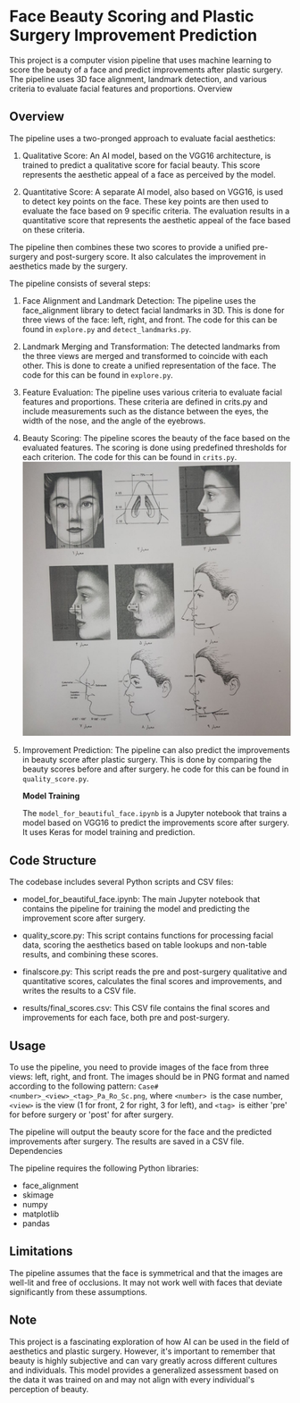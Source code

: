 
# Face Beauty Scoring and Plastic Surgery Improvement Prediction

This project is a computer vision pipeline that uses machine learning to score the beauty of a face and predict improvements after plastic surgery. The pipeline uses 3D face alignment, landmark detection, and various criteria to evaluate facial features and proportions.
Overview

## Overview

The pipeline uses a two-pronged approach to evaluate facial aesthetics:

1. Qualitative Score: An AI model, based on the VGG16 architecture, is trained to predict a qualitative score for facial beauty. This score represents the aesthetic appeal of a face as perceived by the model.

2. Quantitative Score: A separate AI model, also based on VGG16, is used to detect key points on the face. These key points are then used to evaluate the face based on 9 specific criteria. The evaluation results in a quantitative score that represents the aesthetic appeal of the face based on these criteria.

The pipeline then combines these two scores to provide a unified pre-surgery and post-surgery score. It also calculates the improvement in aesthetics made by the surgery.

The pipeline consists of several steps:

1. Face Alignment and Landmark Detection: The pipeline uses the face_alignment library to detect facial landmarks in 3D. This is done for three views of the face: left, right, and front. The code for this can be found in `explore.py` and `detect_landmarks.py`.

2. Landmark Merging and Transformation: The detected landmarks from the three views are merged and transformed to coincide with each other. This is done to create a unified representation of the face. The code for this can be found in `explore.py`.

3. Feature Evaluation: The pipeline uses various criteria to evaluate facial features and proportions. These criteria are defined in crits.py and include measurements such as the distance between the eyes, the width of the nose, and the angle of the eyebrows.

4. Beauty Scoring: The pipeline scores the beauty of the face based on the evaluated features. The scoring is done using predefined thresholds for each criterion. The code for this can be found in `crits.py`.
![preview](photo5992474157226504634.jpg)

5. Improvement Prediction: The pipeline can also predict the improvements in beauty score after plastic surgery. This is done by comparing the beauty scores before and after surgery. he code for this can be found in `quality_score.py`.

    **Model Training**

    The `model_for_beautiful_face.ipynb` is a Jupyter notebook that trains a model based on VGG16 to predict the improvements score after surgery. It uses Keras for model training and prediction.


## Code Structure

The codebase includes several Python scripts and CSV files:

- model_for_beautiful_face.ipynb: The main Jupyter notebook that contains the pipeline for training the model and predicting the improvement score after surgery.

- quality_score.py: This script contains functions for processing facial data, scoring the aesthetics based on table lookups and non-table results, and combining these scores.

- finalscore.py: This script reads the pre and post-surgery qualitative and quantitative scores, calculates the final scores and improvements, and writes the results to a CSV file.

- results/final_scores.csv: This CSV file contains the final scores and improvements for each face, both pre and post-surgery.

## Usage

To use the pipeline, you need to provide images of the face from three views: left, right, and front. The images should be in PNG format and named according to the following pattern: `Case#<number>_<view>_<tag>_Pa_Ro_Sc.png`, where `<number> `is the case number, `<view>` is the view (1 for front, 2 for right, 3 for left), and `<tag> `is either 'pre' for before surgery or 'post' for after surgery.

The pipeline will output the beauty score for the face and the predicted improvements after surgery. The results are saved in a CSV file.
Dependencies

The pipeline requires the following Python libraries:

- face_alignment
- skimage
- numpy
- matplotlib
- pandas

## Limitations

The pipeline assumes that the face is symmetrical and that the images are well-lit and free of occlusions. It may not work well with faces that deviate significantly from these assumptions.

## Note

This project is a fascinating exploration of how AI can be used in the field of aesthetics and plastic surgery. However, it's important to remember that beauty is highly subjective and can vary greatly across different cultures and individuals. This model provides a generalized assessment based on the data it was trained on and may not align with every individual's perception of beauty.